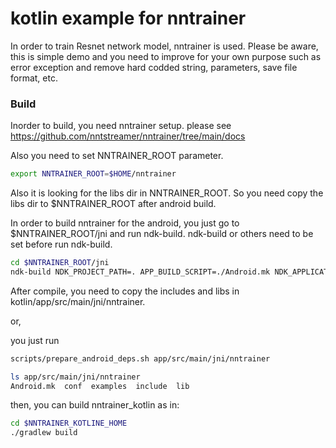 # kotlin example for nntrainer

In order to train Resnet network model, nntrainer is used.
Please be aware, this is simple demo and you need to improve for your own purpose such as error exception and remove hard codded string, parameters, save file format, etc.


### Build
Inorder to build, you need nntrainer setup.
please see https://github.com/nntstreamer/nntrainer/tree/main/docs

Also you need to set NNTRAINER_ROOT parameter.

``` bash
export NNTRAINER_ROOT=$HOME/nntrainer
```

Also it is looking for the libs dir in NNTRAINER_ROOT. So you need copy the libs dir to $NNTRAINER_ROOT after android build.

In order to build nntrainer for the android, you just go to $NNTRAINER_ROOT/jni and run ndk-build. ndk-build or others need to be set before run ndk-build.

``` bash
cd $NNTRAINER_ROOT/jni
ndk-build NDK_PROJECT_PATH=. APP_BUILD_SCRIPT=./Android.mk NDK_APPLICATION_MK=./Application.mk -j 8
```

After compile, you need to copy the includes and libs in kotlin/app/src/main/jni/nntrainer.

or,

you just run

```bash
scripts/prepare_android_deps.sh app/src/main/jni/nntrainer

ls app/src/main/jni/nntrainer
Android.mk  conf  examples  include  lib

```


then, you can build nntrainer_kotlin as in:

``` bash
cd $NNTRAINER_KOTLINE_HOME
./gradlew build
```

